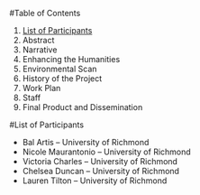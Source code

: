 #Table of Contents
1. [List of Participants](#list-of-participants)
2. Abstract
3. Narrative
  1. Enhancing the Humanities
  2. Environmental Scan
  3. History of the Project
  4. Work Plan
  5. Staff
  6. Final Product and Dissemination
  
#List of Participants
* Bal Artis – University of Richmond
* Nicole Maurantonio – University of Richmond
* Victoria Charles – University of Richmond
* Chelsea Duncan – University of Richmond
* Lauren Tilton – University of Richmond
